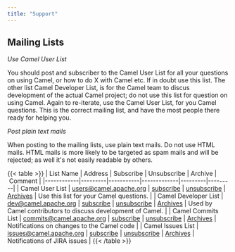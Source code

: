 ```yaml
---
title: "Support"
---
```


## Mailing Lists

*Use Camel User List*

You should post and subscriber to the Camel User List for all your questions on using Camel, or how to do X with Camel etc. If in doubt use this list.
The other list Camel Developer List, is for the Camel team to discus development of the actual Camel project; do not use this list for question on using Camel.
Again to re-iterate, use the Camel User List, for you Camel questions. This is the correct mailing list, and have the most people there ready for helping you.

*Post plain text mails*

When posting to the mailing lists, use plain text mails. Do not use HTML mails. HTML mails is more likely to be targeted as spam mails and will be rejected; as well it's not easily readable by others.

{{< table >}}
| List Name  | Address | Subscribe | Unsubscribe | Archive | Comment |
|------------|---------|-----------|-------------|---------|---------|
| Camel User List  | users@camel.apache.org | [subscribe](mailto:users-subscribe@camel.apache.org) | [unsubscribe](mailto:users-unsubscribe@camel.apache.org) | [Archives](http://mail-archives.apache.org/mod_mbox/camel-users/) | Use this list for your Camel questions. |
| Camel Developer List  | dev@camel.apache.org | [subscribe](mailto:dev-subscribe@camel.apache.org) | [unsubscribe](mailto:dev-unsubscribe@camel.apache.org) | [Archives](http://mail-archives.apache.org/mod_mbox/camel-dev/) | Used by Camel contributors to discuss development of Camel. |
| Camel Commits List  | commits@camel.apache.org | [subscribe](mailto:commits-subscribe@camel.apache.org) | [unsubscribe](mailto:commits-unsubscribe@camel.apache.org) | [Archives](http://mail-archives.apache.org/mod_mbox/camel-commits/) | Notifications on changes to the Camel code |
| Camel Issues List  | issues@camel.apache.org | [subscribe](mailto:issues-subscribe@camel.apache.org) | [unsubscribe](mailto:issues-unsubscribe@camel.apache.org) | [Archives](http://mail-archives.apache.org/mod_mbox/camel-issues/) | Notifications of JIRA issues |
{{< /table >}}
